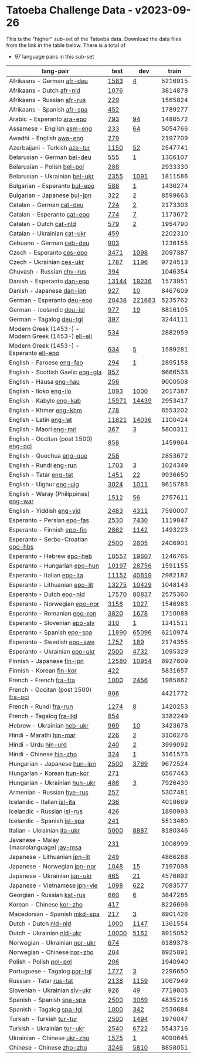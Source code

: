 # Tatoeba Challenge Data - v2023-09-26

This is the "higher" sub-set of the Tatoeba data.
Download the data files from the link in the table below.
There is a total of

* 97  language pairs in this sub-set

| lang-pair |    test    |    dev     |    train   |
|-----------|------------|------------|------------|
|            Afrikaans - German  [afr-deu](https://object.pouta.csc.fi/Tatoeba-Challenge-v2023-09-26/afr-deu.tar)  | [      1583](https://github.com/Helsinki-NLP/Tatoeba-Challenge/blob/v2023-09-26/data/test/afr-deu/test.txt)| [         4](https://github.com/Helsinki-NLP/Tatoeba-Challenge/blob/v2023-09-26/data/dev/afr-deu/dev.txt)|    5216915|
|             Afrikaans - Dutch  [afr-nld](https://object.pouta.csc.fi/Tatoeba-Challenge-v2023-09-26/afr-nld.tar)  | [      1076](https://github.com/Helsinki-NLP/Tatoeba-Challenge/blob/v2023-09-26/data/test/afr-nld/test.txt)|            |    3814878|
|           Afrikaans - Russian  [afr-rus](https://object.pouta.csc.fi/Tatoeba-Challenge-v2023-09-26/afr-rus.tar)  | [       229](https://github.com/Helsinki-NLP/Tatoeba-Challenge/blob/v2023-09-26/data/test/afr-rus/test.txt)|            |    1565824|
|           Afrikaans - Spanish  [afr-spa](https://object.pouta.csc.fi/Tatoeba-Challenge-v2023-09-26/afr-spa.tar)  | [       452](https://github.com/Helsinki-NLP/Tatoeba-Challenge/blob/v2023-09-26/data/test/afr-spa/test.txt)|            |    1789277|
|            Arabic - Esperanto  [ara-epo](https://object.pouta.csc.fi/Tatoeba-Challenge-v2023-09-26/ara-epo.tar)  | [       793](https://github.com/Helsinki-NLP/Tatoeba-Challenge/blob/v2023-09-26/data/test/ara-epo/test.txt)| [        94](https://github.com/Helsinki-NLP/Tatoeba-Challenge/blob/v2023-09-26/data/dev/ara-epo/dev.txt)|    1486572|
|            Assamese - English  [asm-eng](https://object.pouta.csc.fi/Tatoeba-Challenge-v2023-09-26/asm-eng.tar)  | [       233](https://github.com/Helsinki-NLP/Tatoeba-Challenge/blob/v2023-09-26/data/test/asm-eng/test.txt)| [        64](https://github.com/Helsinki-NLP/Tatoeba-Challenge/blob/v2023-09-26/data/dev/asm-eng/dev.txt)|    5054766|
|              Awadhi - English  [awa-eng](https://object.pouta.csc.fi/Tatoeba-Challenge-v2023-09-26/awa-eng.tar)  | [       279](https://github.com/Helsinki-NLP/Tatoeba-Challenge/blob/v2023-09-26/data/test/awa-eng/test.txt)|            |    2197709|
|         Azerbaijani - Turkish  [aze-tur](https://object.pouta.csc.fi/Tatoeba-Challenge-v2023-09-26/aze-tur.tar)  | [      1150](https://github.com/Helsinki-NLP/Tatoeba-Challenge/blob/v2023-09-26/data/test/aze-tur/test.txt)| [        52](https://github.com/Helsinki-NLP/Tatoeba-Challenge/blob/v2023-09-26/data/dev/aze-tur/dev.txt)|    2547741|
|           Belarusian - German  [bel-deu](https://object.pouta.csc.fi/Tatoeba-Challenge-v2023-09-26/bel-deu.tar)  | [       555](https://github.com/Helsinki-NLP/Tatoeba-Challenge/blob/v2023-09-26/data/test/bel-deu/test.txt)| [         1](https://github.com/Helsinki-NLP/Tatoeba-Challenge/blob/v2023-09-26/data/dev/bel-deu/dev.txt)|    1306107|
|           Belarusian - Polish  [bel-pol](https://object.pouta.csc.fi/Tatoeba-Challenge-v2023-09-26/bel-pol.tar)  | [       288](https://github.com/Helsinki-NLP/Tatoeba-Challenge/blob/v2023-09-26/data/test/bel-pol/test.txt)|            |    2933330|
|        Belarusian - Ukrainian  [bel-ukr](https://object.pouta.csc.fi/Tatoeba-Challenge-v2023-09-26/bel-ukr.tar)  | [      2355](https://github.com/Helsinki-NLP/Tatoeba-Challenge/blob/v2023-09-26/data/test/bel-ukr/test.txt)| [      1091](https://github.com/Helsinki-NLP/Tatoeba-Challenge/blob/v2023-09-26/data/dev/bel-ukr/dev.txt)|    1811586|
|         Bulgarian - Esperanto  [bul-epo](https://object.pouta.csc.fi/Tatoeba-Challenge-v2023-09-26/bul-epo.tar)  | [       588](https://github.com/Helsinki-NLP/Tatoeba-Challenge/blob/v2023-09-26/data/test/bul-epo/test.txt)| [         1](https://github.com/Helsinki-NLP/Tatoeba-Challenge/blob/v2023-09-26/data/dev/bul-epo/dev.txt)|    1436274|
|          Bulgarian - Japanese  [bul-jpn](https://object.pouta.csc.fi/Tatoeba-Challenge-v2023-09-26/bul-jpn.tar)  | [       322](https://github.com/Helsinki-NLP/Tatoeba-Challenge/blob/v2023-09-26/data/test/bul-jpn/test.txt)| [         2](https://github.com/Helsinki-NLP/Tatoeba-Challenge/blob/v2023-09-26/data/dev/bul-jpn/dev.txt)|    8599663|
|              Catalan - German  [cat-deu](https://object.pouta.csc.fi/Tatoeba-Challenge-v2023-09-26/cat-deu.tar)  | [       724](https://github.com/Helsinki-NLP/Tatoeba-Challenge/blob/v2023-09-26/data/test/cat-deu/test.txt)| [         2](https://github.com/Helsinki-NLP/Tatoeba-Challenge/blob/v2023-09-26/data/dev/cat-deu/dev.txt)|    2173303|
|           Catalan - Esperanto  [cat-epo](https://object.pouta.csc.fi/Tatoeba-Challenge-v2023-09-26/cat-epo.tar)  | [       774](https://github.com/Helsinki-NLP/Tatoeba-Challenge/blob/v2023-09-26/data/test/cat-epo/test.txt)| [         7](https://github.com/Helsinki-NLP/Tatoeba-Challenge/blob/v2023-09-26/data/dev/cat-epo/dev.txt)|    1173672|
|               Catalan - Dutch  [cat-nld](https://object.pouta.csc.fi/Tatoeba-Challenge-v2023-09-26/cat-nld.tar)  | [       579](https://github.com/Helsinki-NLP/Tatoeba-Challenge/blob/v2023-09-26/data/test/cat-nld/test.txt)| [         2](https://github.com/Helsinki-NLP/Tatoeba-Challenge/blob/v2023-09-26/data/dev/cat-nld/dev.txt)|    1954790|
|           Catalan - Ukrainian  [cat-ukr](https://object.pouta.csc.fi/Tatoeba-Challenge-v2023-09-26/cat-ukr.tar)  | [       459](https://github.com/Helsinki-NLP/Tatoeba-Challenge/blob/v2023-09-26/data/test/cat-ukr/test.txt)|            |    2202310|
|              Cebuano - German  [ceb-deu](https://object.pouta.csc.fi/Tatoeba-Challenge-v2023-09-26/ceb-deu.tar)  | [       903](https://github.com/Helsinki-NLP/Tatoeba-Challenge/blob/v2023-09-26/data/test/ceb-deu/test.txt)|            |    1236155|
|             Czech - Esperanto  [ces-epo](https://object.pouta.csc.fi/Tatoeba-Challenge-v2023-09-26/ces-epo.tar)  | [      3471](https://github.com/Helsinki-NLP/Tatoeba-Challenge/blob/v2023-09-26/data/test/ces-epo/test.txt)| [      1098](https://github.com/Helsinki-NLP/Tatoeba-Challenge/blob/v2023-09-26/data/dev/ces-epo/dev.txt)|    2097387|
|             Czech - Ukrainian  [ces-ukr](https://object.pouta.csc.fi/Tatoeba-Challenge-v2023-09-26/ces-ukr.tar)  | [      1787](https://github.com/Helsinki-NLP/Tatoeba-Challenge/blob/v2023-09-26/data/test/ces-ukr/test.txt)| [      1196](https://github.com/Helsinki-NLP/Tatoeba-Challenge/blob/v2023-09-26/data/dev/ces-ukr/dev.txt)|    9724513|
|             Chuvash - Russian  [chv-rus](https://object.pouta.csc.fi/Tatoeba-Challenge-v2023-09-26/chv-rus.tar)  | [       394](https://github.com/Helsinki-NLP/Tatoeba-Challenge/blob/v2023-09-26/data/test/chv-rus/test.txt)|            |    1046354|
|            Danish - Esperanto  [dan-epo](https://object.pouta.csc.fi/Tatoeba-Challenge-v2023-09-26/dan-epo.tar)  | [     13144](https://github.com/Helsinki-NLP/Tatoeba-Challenge/blob/v2023-09-26/data/test/dan-epo/test.txt)| [     19236](https://github.com/Helsinki-NLP/Tatoeba-Challenge/blob/v2023-09-26/data/dev/dan-epo/dev.txt)|    1573951|
|             Danish - Japanese  [dan-jpn](https://object.pouta.csc.fi/Tatoeba-Challenge-v2023-09-26/dan-jpn.tar)  | [       927](https://github.com/Helsinki-NLP/Tatoeba-Challenge/blob/v2023-09-26/data/test/dan-jpn/test.txt)| [        10](https://github.com/Helsinki-NLP/Tatoeba-Challenge/blob/v2023-09-26/data/dev/dan-jpn/dev.txt)|    8467609|
|            German - Esperanto  [deu-epo](https://object.pouta.csc.fi/Tatoeba-Challenge-v2023-09-26/deu-epo.tar)  | [     20438](https://github.com/Helsinki-NLP/Tatoeba-Challenge/blob/v2023-09-26/data/test/deu-epo/test.txt)| [    221683](https://github.com/Helsinki-NLP/Tatoeba-Challenge/blob/v2023-09-26/data/dev/deu-epo/dev.txt)|    5235762|
|            German - Icelandic  [deu-isl](https://object.pouta.csc.fi/Tatoeba-Challenge-v2023-09-26/deu-isl.tar)  | [       977](https://github.com/Helsinki-NLP/Tatoeba-Challenge/blob/v2023-09-26/data/test/deu-isl/test.txt)| [        19](https://github.com/Helsinki-NLP/Tatoeba-Challenge/blob/v2023-09-26/data/dev/deu-isl/dev.txt)|    8816105|
|              German - Tagalog  [deu-tgl](https://object.pouta.csc.fi/Tatoeba-Challenge-v2023-09-26/deu-tgl.tar)  | [       397](https://github.com/Helsinki-NLP/Tatoeba-Challenge/blob/v2023-09-26/data/test/deu-tgl/test.txt)|            |    3244111|
|  Modern Greek (1453-) - Modern Greek (1453-)  [ell-ell](https://object.pouta.csc.fi/Tatoeba-Challenge-v2023-09-26/ell-ell.tar)  | [       534](https://github.com/Helsinki-NLP/Tatoeba-Challenge/blob/v2023-09-26/data/test/ell-ell/test.txt)|            |    2882959|
|  Modern Greek (1453-) - Esperanto  [ell-epo](https://object.pouta.csc.fi/Tatoeba-Challenge-v2023-09-26/ell-epo.tar)  | [       634](https://github.com/Helsinki-NLP/Tatoeba-Challenge/blob/v2023-09-26/data/test/ell-epo/test.txt)| [         5](https://github.com/Helsinki-NLP/Tatoeba-Challenge/blob/v2023-09-26/data/dev/ell-epo/dev.txt)|    1589281|
|             English - Faroese  [eng-fao](https://object.pouta.csc.fi/Tatoeba-Challenge-v2023-09-26/eng-fao.tar)  | [       294](https://github.com/Helsinki-NLP/Tatoeba-Challenge/blob/v2023-09-26/data/test/eng-fao/test.txt)| [         1](https://github.com/Helsinki-NLP/Tatoeba-Challenge/blob/v2023-09-26/data/dev/eng-fao/dev.txt)|    2895158|
|     English - Scottish Gaelic  [eng-gla](https://object.pouta.csc.fi/Tatoeba-Challenge-v2023-09-26/eng-gla.tar)  | [       957](https://github.com/Helsinki-NLP/Tatoeba-Challenge/blob/v2023-09-26/data/test/eng-gla/test.txt)|            |    6666533|
|               English - Hausa  [eng-hau](https://object.pouta.csc.fi/Tatoeba-Challenge-v2023-09-26/eng-hau.tar)  | [       256](https://github.com/Helsinki-NLP/Tatoeba-Challenge/blob/v2023-09-26/data/test/eng-hau/test.txt)|            |    9000508|
|               English - Iloko  [eng-ilo](https://object.pouta.csc.fi/Tatoeba-Challenge-v2023-09-26/eng-ilo.tar)  | [      1093](https://github.com/Helsinki-NLP/Tatoeba-Challenge/blob/v2023-09-26/data/test/eng-ilo/test.txt)| [      1000](https://github.com/Helsinki-NLP/Tatoeba-Challenge/blob/v2023-09-26/data/dev/eng-ilo/dev.txt)|    2017387|
|              English - Kabyle  [eng-kab](https://object.pouta.csc.fi/Tatoeba-Challenge-v2023-09-26/eng-kab.tar)  | [     15971](https://github.com/Helsinki-NLP/Tatoeba-Challenge/blob/v2023-09-26/data/test/eng-kab/test.txt)| [     14439](https://github.com/Helsinki-NLP/Tatoeba-Challenge/blob/v2023-09-26/data/dev/eng-kab/dev.txt)|    2953417|
|               English - Khmer  [eng-khm](https://object.pouta.csc.fi/Tatoeba-Challenge-v2023-09-26/eng-khm.tar)  | [       778](https://github.com/Helsinki-NLP/Tatoeba-Challenge/blob/v2023-09-26/data/test/eng-khm/test.txt)|            |    6553202|
|               English - Latin  [eng-lat](https://object.pouta.csc.fi/Tatoeba-Challenge-v2023-09-26/eng-lat.tar)  | [     11821](https://github.com/Helsinki-NLP/Tatoeba-Challenge/blob/v2023-09-26/data/test/eng-lat/test.txt)| [     14036](https://github.com/Helsinki-NLP/Tatoeba-Challenge/blob/v2023-09-26/data/dev/eng-lat/dev.txt)|    1100424|
|               English - Maori  [eng-mri](https://object.pouta.csc.fi/Tatoeba-Challenge-v2023-09-26/eng-mri.tar)  | [       367](https://github.com/Helsinki-NLP/Tatoeba-Challenge/blob/v2023-09-26/data/test/eng-mri/test.txt)| [         3](https://github.com/Helsinki-NLP/Tatoeba-Challenge/blob/v2023-09-26/data/dev/eng-mri/dev.txt)|    5800311|
|  English - Occitan (post 1500)  [eng-oci](https://object.pouta.csc.fi/Tatoeba-Challenge-v2023-09-26/eng-oci.tar)  | [       858](https://github.com/Helsinki-NLP/Tatoeba-Challenge/blob/v2023-09-26/data/test/eng-oci/test.txt)|            |    1459964|
|             English - Quechua  [eng-que](https://object.pouta.csc.fi/Tatoeba-Challenge-v2023-09-26/eng-que.tar)  | [       258](https://github.com/Helsinki-NLP/Tatoeba-Challenge/blob/v2023-09-26/data/test/eng-que/test.txt)|            |    2853672|
|               English - Rundi  [eng-run](https://object.pouta.csc.fi/Tatoeba-Challenge-v2023-09-26/eng-run.tar)  | [      1703](https://github.com/Helsinki-NLP/Tatoeba-Challenge/blob/v2023-09-26/data/test/eng-run/test.txt)| [         3](https://github.com/Helsinki-NLP/Tatoeba-Challenge/blob/v2023-09-26/data/dev/eng-run/dev.txt)|    1024349|
|               English - Tatar  [eng-tat](https://object.pouta.csc.fi/Tatoeba-Challenge-v2023-09-26/eng-tat.tar)  | [      1451](https://github.com/Helsinki-NLP/Tatoeba-Challenge/blob/v2023-09-26/data/test/eng-tat/test.txt)| [        22](https://github.com/Helsinki-NLP/Tatoeba-Challenge/blob/v2023-09-26/data/dev/eng-tat/dev.txt)|    9936650|
|              English - Uighur  [eng-uig](https://object.pouta.csc.fi/Tatoeba-Challenge-v2023-09-26/eng-uig.tar)  | [      3024](https://github.com/Helsinki-NLP/Tatoeba-Challenge/blob/v2023-09-26/data/test/eng-uig/test.txt)| [      1011](https://github.com/Helsinki-NLP/Tatoeba-Challenge/blob/v2023-09-26/data/dev/eng-uig/dev.txt)|    8615783|
|  English - Waray (Philippines)  [eng-war](https://object.pouta.csc.fi/Tatoeba-Challenge-v2023-09-26/eng-war.tar)  | [      1512](https://github.com/Helsinki-NLP/Tatoeba-Challenge/blob/v2023-09-26/data/test/eng-war/test.txt)| [        56](https://github.com/Helsinki-NLP/Tatoeba-Challenge/blob/v2023-09-26/data/dev/eng-war/dev.txt)|    2757611|
|             English - Yiddish  [eng-yid](https://object.pouta.csc.fi/Tatoeba-Challenge-v2023-09-26/eng-yid.tar)  | [      2483](https://github.com/Helsinki-NLP/Tatoeba-Challenge/blob/v2023-09-26/data/test/eng-yid/test.txt)| [      4311](https://github.com/Helsinki-NLP/Tatoeba-Challenge/blob/v2023-09-26/data/dev/eng-yid/dev.txt)|    7590007|
|           Esperanto - Persian  [epo-fas](https://object.pouta.csc.fi/Tatoeba-Challenge-v2023-09-26/epo-fas.tar)  | [      2530](https://github.com/Helsinki-NLP/Tatoeba-Challenge/blob/v2023-09-26/data/test/epo-fas/test.txt)| [      7430](https://github.com/Helsinki-NLP/Tatoeba-Challenge/blob/v2023-09-26/data/dev/epo-fas/dev.txt)|    1119847|
|           Esperanto - Finnish  [epo-fin](https://object.pouta.csc.fi/Tatoeba-Challenge-v2023-09-26/epo-fin.tar)  | [      2862](https://github.com/Helsinki-NLP/Tatoeba-Challenge/blob/v2023-09-26/data/test/epo-fin/test.txt)| [      1142](https://github.com/Helsinki-NLP/Tatoeba-Challenge/blob/v2023-09-26/data/dev/epo-fin/dev.txt)|    1493223|
|    Esperanto - Serbo-Croatian  [epo-hbs](https://object.pouta.csc.fi/Tatoeba-Challenge-v2023-09-26/epo-hbs.tar)  | [      2500](https://github.com/Helsinki-NLP/Tatoeba-Challenge/blob/v2023-09-26/data/test/epo-hbs/test.txt)| [      2805](https://github.com/Helsinki-NLP/Tatoeba-Challenge/blob/v2023-09-26/data/dev/epo-hbs/dev.txt)|    2406901|
|            Esperanto - Hebrew  [epo-heb](https://object.pouta.csc.fi/Tatoeba-Challenge-v2023-09-26/epo-heb.tar)  | [     10557](https://github.com/Helsinki-NLP/Tatoeba-Challenge/blob/v2023-09-26/data/test/epo-heb/test.txt)| [     19607](https://github.com/Helsinki-NLP/Tatoeba-Challenge/blob/v2023-09-26/data/dev/epo-heb/dev.txt)|    1246765|
|         Esperanto - Hungarian  [epo-hun](https://object.pouta.csc.fi/Tatoeba-Challenge-v2023-09-26/epo-hun.tar)  | [     10197](https://github.com/Helsinki-NLP/Tatoeba-Challenge/blob/v2023-09-26/data/test/epo-hun/test.txt)| [     28756](https://github.com/Helsinki-NLP/Tatoeba-Challenge/blob/v2023-09-26/data/dev/epo-hun/dev.txt)|    1591155|
|           Esperanto - Italian  [epo-ita](https://object.pouta.csc.fi/Tatoeba-Challenge-v2023-09-26/epo-ita.tar)  | [     11152](https://github.com/Helsinki-NLP/Tatoeba-Challenge/blob/v2023-09-26/data/test/epo-ita/test.txt)| [     40619](https://github.com/Helsinki-NLP/Tatoeba-Challenge/blob/v2023-09-26/data/dev/epo-ita/dev.txt)|    2982182|
|        Esperanto - Lithuanian  [epo-lit](https://object.pouta.csc.fi/Tatoeba-Challenge-v2023-09-26/epo-lit.tar)  | [     13275](https://github.com/Helsinki-NLP/Tatoeba-Challenge/blob/v2023-09-26/data/test/epo-lit/test.txt)| [     10429](https://github.com/Helsinki-NLP/Tatoeba-Challenge/blob/v2023-09-26/data/dev/epo-lit/dev.txt)|    1048143|
|             Esperanto - Dutch  [epo-nld](https://object.pouta.csc.fi/Tatoeba-Challenge-v2023-09-26/epo-nld.tar)  | [     17570](https://github.com/Helsinki-NLP/Tatoeba-Challenge/blob/v2023-09-26/data/test/epo-nld/test.txt)| [     80837](https://github.com/Helsinki-NLP/Tatoeba-Challenge/blob/v2023-09-26/data/dev/epo-nld/dev.txt)|    2575360|
|         Esperanto - Norwegian  [epo-nor](https://object.pouta.csc.fi/Tatoeba-Challenge-v2023-09-26/epo-nor.tar)  | [      3158](https://github.com/Helsinki-NLP/Tatoeba-Challenge/blob/v2023-09-26/data/test/epo-nor/test.txt)| [      1027](https://github.com/Helsinki-NLP/Tatoeba-Challenge/blob/v2023-09-26/data/dev/epo-nor/dev.txt)|    1546983|
|          Esperanto - Romanian  [epo-ron](https://object.pouta.csc.fi/Tatoeba-Challenge-v2023-09-26/epo-ron.tar)  | [      3820](https://github.com/Helsinki-NLP/Tatoeba-Challenge/blob/v2023-09-26/data/test/epo-ron/test.txt)| [      1678](https://github.com/Helsinki-NLP/Tatoeba-Challenge/blob/v2023-09-26/data/dev/epo-ron/dev.txt)|    1710088|
|         Esperanto - Slovenian  [epo-slv](https://object.pouta.csc.fi/Tatoeba-Challenge-v2023-09-26/epo-slv.tar)  | [       310](https://github.com/Helsinki-NLP/Tatoeba-Challenge/blob/v2023-09-26/data/test/epo-slv/test.txt)| [         1](https://github.com/Helsinki-NLP/Tatoeba-Challenge/blob/v2023-09-26/data/dev/epo-slv/dev.txt)|    1241511|
|           Esperanto - Spanish  [epo-spa](https://object.pouta.csc.fi/Tatoeba-Challenge-v2023-09-26/epo-spa.tar)  | [     11890](https://github.com/Helsinki-NLP/Tatoeba-Challenge/blob/v2023-09-26/data/test/epo-spa/test.txt)| [     65096](https://github.com/Helsinki-NLP/Tatoeba-Challenge/blob/v2023-09-26/data/dev/epo-spa/dev.txt)|    6210974|
|           Esperanto - Swedish  [epo-swe](https://object.pouta.csc.fi/Tatoeba-Challenge-v2023-09-26/epo-swe.tar)  | [      1757](https://github.com/Helsinki-NLP/Tatoeba-Challenge/blob/v2023-09-26/data/test/epo-swe/test.txt)| [       189](https://github.com/Helsinki-NLP/Tatoeba-Challenge/blob/v2023-09-26/data/dev/epo-swe/dev.txt)|    2174355|
|         Esperanto - Ukrainian  [epo-ukr](https://object.pouta.csc.fi/Tatoeba-Challenge-v2023-09-26/epo-ukr.tar)  | [      2500](https://github.com/Helsinki-NLP/Tatoeba-Challenge/blob/v2023-09-26/data/test/epo-ukr/test.txt)| [      4732](https://github.com/Helsinki-NLP/Tatoeba-Challenge/blob/v2023-09-26/data/dev/epo-ukr/dev.txt)|    1095329|
|            Finnish - Japanese  [fin-jpn](https://object.pouta.csc.fi/Tatoeba-Challenge-v2023-09-26/fin-jpn.tar)  | [     12580](https://github.com/Helsinki-NLP/Tatoeba-Challenge/blob/v2023-09-26/data/test/fin-jpn/test.txt)| [     10954](https://github.com/Helsinki-NLP/Tatoeba-Challenge/blob/v2023-09-26/data/dev/fin-jpn/dev.txt)|    8927609|
|              Finnish - Korean  [fin-kor](https://object.pouta.csc.fi/Tatoeba-Challenge-v2023-09-26/fin-kor.tar)  | [       422](https://github.com/Helsinki-NLP/Tatoeba-Challenge/blob/v2023-09-26/data/test/fin-kor/test.txt)|            |    5831657|
|               French - French  [fra-fra](https://object.pouta.csc.fi/Tatoeba-Challenge-v2023-09-26/fra-fra.tar)  | [      1000](https://github.com/Helsinki-NLP/Tatoeba-Challenge/blob/v2023-09-26/data/test/fra-fra/test.txt)| [      2456](https://github.com/Helsinki-NLP/Tatoeba-Challenge/blob/v2023-09-26/data/dev/fra-fra/dev.txt)|    1985862|
|  French - Occitan (post 1500)  [fra-oci](https://object.pouta.csc.fi/Tatoeba-Challenge-v2023-09-26/fra-oci.tar)  | [       806](https://github.com/Helsinki-NLP/Tatoeba-Challenge/blob/v2023-09-26/data/test/fra-oci/test.txt)|            |    4421772|
|                French - Rundi  [fra-run](https://object.pouta.csc.fi/Tatoeba-Challenge-v2023-09-26/fra-run.tar)  | [      1274](https://github.com/Helsinki-NLP/Tatoeba-Challenge/blob/v2023-09-26/data/test/fra-run/test.txt)| [         8](https://github.com/Helsinki-NLP/Tatoeba-Challenge/blob/v2023-09-26/data/dev/fra-run/dev.txt)|    1420253|
|              French - Tagalog  [fra-tgl](https://object.pouta.csc.fi/Tatoeba-Challenge-v2023-09-26/fra-tgl.tar)  | [       854](https://github.com/Helsinki-NLP/Tatoeba-Challenge/blob/v2023-09-26/data/test/fra-tgl/test.txt)|            |    3382249|
|            Hebrew - Ukrainian  [heb-ukr](https://object.pouta.csc.fi/Tatoeba-Challenge-v2023-09-26/heb-ukr.tar)  | [       969](https://github.com/Helsinki-NLP/Tatoeba-Challenge/blob/v2023-09-26/data/test/heb-ukr/test.txt)| [        10](https://github.com/Helsinki-NLP/Tatoeba-Challenge/blob/v2023-09-26/data/dev/heb-ukr/dev.txt)|    3423678|
|               Hindi - Marathi  [hin-mar](https://object.pouta.csc.fi/Tatoeba-Challenge-v2023-09-26/hin-mar.tar)  | [       226](https://github.com/Helsinki-NLP/Tatoeba-Challenge/blob/v2023-09-26/data/test/hin-mar/test.txt)| [         2](https://github.com/Helsinki-NLP/Tatoeba-Challenge/blob/v2023-09-26/data/dev/hin-mar/dev.txt)|    3106276|
|                  Hindi - Urdu  [hin-urd](https://object.pouta.csc.fi/Tatoeba-Challenge-v2023-09-26/hin-urd.tar)  | [       240](https://github.com/Helsinki-NLP/Tatoeba-Challenge/blob/v2023-09-26/data/test/hin-urd/test.txt)| [         2](https://github.com/Helsinki-NLP/Tatoeba-Challenge/blob/v2023-09-26/data/dev/hin-urd/dev.txt)|    3999092|
|               Hindi - Chinese  [hin-zho](https://object.pouta.csc.fi/Tatoeba-Challenge-v2023-09-26/hin-zho.tar)  | [       324](https://github.com/Helsinki-NLP/Tatoeba-Challenge/blob/v2023-09-26/data/test/hin-zho/test.txt)| [         1](https://github.com/Helsinki-NLP/Tatoeba-Challenge/blob/v2023-09-26/data/dev/hin-zho/dev.txt)|    3161573|
|          Hungarian - Japanese  [hun-jpn](https://object.pouta.csc.fi/Tatoeba-Challenge-v2023-09-26/hun-jpn.tar)  | [      2500](https://github.com/Helsinki-NLP/Tatoeba-Challenge/blob/v2023-09-26/data/test/hun-jpn/test.txt)| [      3769](https://github.com/Helsinki-NLP/Tatoeba-Challenge/blob/v2023-09-26/data/dev/hun-jpn/dev.txt)|    9672524|
|            Hungarian - Korean  [hun-kor](https://object.pouta.csc.fi/Tatoeba-Challenge-v2023-09-26/hun-kor.tar)  | [       271](https://github.com/Helsinki-NLP/Tatoeba-Challenge/blob/v2023-09-26/data/test/hun-kor/test.txt)|            |    6567443|
|         Hungarian - Ukrainian  [hun-ukr](https://object.pouta.csc.fi/Tatoeba-Challenge-v2023-09-26/hun-ukr.tar)  | [       486](https://github.com/Helsinki-NLP/Tatoeba-Challenge/blob/v2023-09-26/data/test/hun-ukr/test.txt)| [         3](https://github.com/Helsinki-NLP/Tatoeba-Challenge/blob/v2023-09-26/data/dev/hun-ukr/dev.txt)|    7926430|
|            Armenian - Russian  [hye-rus](https://object.pouta.csc.fi/Tatoeba-Challenge-v2023-09-26/hye-rus.tar)  | [       257](https://github.com/Helsinki-NLP/Tatoeba-Challenge/blob/v2023-09-26/data/test/hye-rus/test.txt)|            |    5307481|
|           Icelandic - Italian  [isl-ita](https://object.pouta.csc.fi/Tatoeba-Challenge-v2023-09-26/isl-ita.tar)  | [       236](https://github.com/Helsinki-NLP/Tatoeba-Challenge/blob/v2023-09-26/data/test/isl-ita/test.txt)|            |    4018669|
|           Icelandic - Russian  [isl-rus](https://object.pouta.csc.fi/Tatoeba-Challenge-v2023-09-26/isl-rus.tar)  | [       426](https://github.com/Helsinki-NLP/Tatoeba-Challenge/blob/v2023-09-26/data/test/isl-rus/test.txt)|            |    1890993|
|           Icelandic - Spanish  [isl-spa](https://object.pouta.csc.fi/Tatoeba-Challenge-v2023-09-26/isl-spa.tar)  | [       241](https://github.com/Helsinki-NLP/Tatoeba-Challenge/blob/v2023-09-26/data/test/isl-spa/test.txt)|            |    5513480|
|           Italian - Ukrainian  [ita-ukr](https://object.pouta.csc.fi/Tatoeba-Challenge-v2023-09-26/ita-ukr.tar)  | [      5000](https://github.com/Helsinki-NLP/Tatoeba-Challenge/blob/v2023-09-26/data/test/ita-ukr/test.txt)| [      8887](https://github.com/Helsinki-NLP/Tatoeba-Challenge/blob/v2023-09-26/data/dev/ita-ukr/dev.txt)|    8180346|
|  Javanese - Malay (macrolanguage)  [jav-msa](https://object.pouta.csc.fi/Tatoeba-Challenge-v2023-09-26/jav-msa.tar)  | [       231](https://github.com/Helsinki-NLP/Tatoeba-Challenge/blob/v2023-09-26/data/test/jav-msa/test.txt)|            |    1008999|
|         Japanese - Lithuanian  [jpn-lit](https://object.pouta.csc.fi/Tatoeba-Challenge-v2023-09-26/jpn-lit.tar)  | [       249](https://github.com/Helsinki-NLP/Tatoeba-Challenge/blob/v2023-09-26/data/test/jpn-lit/test.txt)|            |    4866288|
|          Japanese - Norwegian  [jpn-nor](https://object.pouta.csc.fi/Tatoeba-Challenge-v2023-09-26/jpn-nor.tar)  | [      1048](https://github.com/Helsinki-NLP/Tatoeba-Challenge/blob/v2023-09-26/data/test/jpn-nor/test.txt)| [        15](https://github.com/Helsinki-NLP/Tatoeba-Challenge/blob/v2023-09-26/data/dev/jpn-nor/dev.txt)|    7197098|
|          Japanese - Ukrainian  [jpn-ukr](https://object.pouta.csc.fi/Tatoeba-Challenge-v2023-09-26/jpn-ukr.tar)  | [       465](https://github.com/Helsinki-NLP/Tatoeba-Challenge/blob/v2023-09-26/data/test/jpn-ukr/test.txt)| [        21](https://github.com/Helsinki-NLP/Tatoeba-Challenge/blob/v2023-09-26/data/dev/jpn-ukr/dev.txt)|    4576692|
|         Japanese - Vietnamese  [jpn-vie](https://object.pouta.csc.fi/Tatoeba-Challenge-v2023-09-26/jpn-vie.tar)  | [      1098](https://github.com/Helsinki-NLP/Tatoeba-Challenge/blob/v2023-09-26/data/test/jpn-vie/test.txt)| [       622](https://github.com/Helsinki-NLP/Tatoeba-Challenge/blob/v2023-09-26/data/dev/jpn-vie/dev.txt)|    7083577|
|            Georgian - Russian  [kat-rus](https://object.pouta.csc.fi/Tatoeba-Challenge-v2023-09-26/kat-rus.tar)  | [       660](https://github.com/Helsinki-NLP/Tatoeba-Challenge/blob/v2023-09-26/data/test/kat-rus/test.txt)| [         6](https://github.com/Helsinki-NLP/Tatoeba-Challenge/blob/v2023-09-26/data/dev/kat-rus/dev.txt)|    3847285|
|              Korean - Chinese  [kor-zho](https://object.pouta.csc.fi/Tatoeba-Challenge-v2023-09-26/kor-zho.tar)  | [       417](https://github.com/Helsinki-NLP/Tatoeba-Challenge/blob/v2023-09-26/data/test/kor-zho/test.txt)|            |    8226696|
|          Macedonian - Spanish  [mkd-spa](https://object.pouta.csc.fi/Tatoeba-Challenge-v2023-09-26/mkd-spa.tar)  | [       217](https://github.com/Helsinki-NLP/Tatoeba-Challenge/blob/v2023-09-26/data/test/mkd-spa/test.txt)| [         3](https://github.com/Helsinki-NLP/Tatoeba-Challenge/blob/v2023-09-26/data/dev/mkd-spa/dev.txt)|    8901426|
|                 Dutch - Dutch  [nld-nld](https://object.pouta.csc.fi/Tatoeba-Challenge-v2023-09-26/nld-nld.tar)  | [      1000](https://github.com/Helsinki-NLP/Tatoeba-Challenge/blob/v2023-09-26/data/test/nld-nld/test.txt)| [      1147](https://github.com/Helsinki-NLP/Tatoeba-Challenge/blob/v2023-09-26/data/dev/nld-nld/dev.txt)|    1361554|
|             Dutch - Ukrainian  [nld-ukr](https://object.pouta.csc.fi/Tatoeba-Challenge-v2023-09-26/nld-ukr.tar)  | [     10000](https://github.com/Helsinki-NLP/Tatoeba-Challenge/blob/v2023-09-26/data/test/nld-ukr/test.txt)| [      5162](https://github.com/Helsinki-NLP/Tatoeba-Challenge/blob/v2023-09-26/data/dev/nld-ukr/dev.txt)|    8915052|
|         Norwegian - Ukrainian  [nor-ukr](https://object.pouta.csc.fi/Tatoeba-Challenge-v2023-09-26/nor-ukr.tar)  | [       674](https://github.com/Helsinki-NLP/Tatoeba-Challenge/blob/v2023-09-26/data/test/nor-ukr/test.txt)|            |    6189378|
|           Norwegian - Chinese  [nor-zho](https://object.pouta.csc.fi/Tatoeba-Challenge-v2023-09-26/nor-zho.tar)  | [       204](https://github.com/Helsinki-NLP/Tatoeba-Challenge/blob/v2023-09-26/data/test/nor-zho/test.txt)|            |    8925891|
|               Polish - Polish  [pol-pol](https://object.pouta.csc.fi/Tatoeba-Challenge-v2023-09-26/pol-pol.tar)  | [       206](https://github.com/Helsinki-NLP/Tatoeba-Challenge/blob/v2023-09-26/data/test/pol-pol/test.txt)|            |    1940940|
|          Portuguese - Tagalog  [por-tgl](https://object.pouta.csc.fi/Tatoeba-Challenge-v2023-09-26/por-tgl.tar)  | [      1777](https://github.com/Helsinki-NLP/Tatoeba-Challenge/blob/v2023-09-26/data/test/por-tgl/test.txt)| [         3](https://github.com/Helsinki-NLP/Tatoeba-Challenge/blob/v2023-09-26/data/dev/por-tgl/dev.txt)|    2296650|
|               Russian - Tatar  [rus-tat](https://object.pouta.csc.fi/Tatoeba-Challenge-v2023-09-26/rus-tat.tar)  | [      2138](https://github.com/Helsinki-NLP/Tatoeba-Challenge/blob/v2023-09-26/data/test/rus-tat/test.txt)| [      1159](https://github.com/Helsinki-NLP/Tatoeba-Challenge/blob/v2023-09-26/data/dev/rus-tat/dev.txt)|    1067949|
|         Slovenian - Ukrainian  [slv-ukr](https://object.pouta.csc.fi/Tatoeba-Challenge-v2023-09-26/slv-ukr.tar)  | [       926](https://github.com/Helsinki-NLP/Tatoeba-Challenge/blob/v2023-09-26/data/test/slv-ukr/test.txt)| [        49](https://github.com/Helsinki-NLP/Tatoeba-Challenge/blob/v2023-09-26/data/dev/slv-ukr/dev.txt)|    7719805|
|             Spanish - Spanish  [spa-spa](https://object.pouta.csc.fi/Tatoeba-Challenge-v2023-09-26/spa-spa.tar)  | [      2500](https://github.com/Helsinki-NLP/Tatoeba-Challenge/blob/v2023-09-26/data/test/spa-spa/test.txt)| [      3069](https://github.com/Helsinki-NLP/Tatoeba-Challenge/blob/v2023-09-26/data/dev/spa-spa/dev.txt)|    4835216|
|             Spanish - Tagalog  [spa-tgl](https://object.pouta.csc.fi/Tatoeba-Challenge-v2023-09-26/spa-tgl.tar)  | [      1000](https://github.com/Helsinki-NLP/Tatoeba-Challenge/blob/v2023-09-26/data/test/spa-tgl/test.txt)| [       342](https://github.com/Helsinki-NLP/Tatoeba-Challenge/blob/v2023-09-26/data/dev/spa-tgl/dev.txt)|    2536684|
|             Turkish - Turkish  [tur-tur](https://object.pouta.csc.fi/Tatoeba-Challenge-v2023-09-26/tur-tur.tar)  | [      2500](https://github.com/Helsinki-NLP/Tatoeba-Challenge/blob/v2023-09-26/data/test/tur-tur/test.txt)| [      1494](https://github.com/Helsinki-NLP/Tatoeba-Challenge/blob/v2023-09-26/data/dev/tur-tur/dev.txt)|    1976047|
|           Turkish - Ukrainian  [tur-ukr](https://object.pouta.csc.fi/Tatoeba-Challenge-v2023-09-26/tur-ukr.tar)  | [      2540](https://github.com/Helsinki-NLP/Tatoeba-Challenge/blob/v2023-09-26/data/test/tur-ukr/test.txt)| [      6722](https://github.com/Helsinki-NLP/Tatoeba-Challenge/blob/v2023-09-26/data/dev/tur-ukr/dev.txt)|    5543716|
|           Ukrainian - Chinese  [ukr-zho](https://object.pouta.csc.fi/Tatoeba-Challenge-v2023-09-26/ukr-zho.tar)  | [      1575](https://github.com/Helsinki-NLP/Tatoeba-Challenge/blob/v2023-09-26/data/test/ukr-zho/test.txt)| [         1](https://github.com/Helsinki-NLP/Tatoeba-Challenge/blob/v2023-09-26/data/dev/ukr-zho/dev.txt)|    4090645|
|             Chinese - Chinese  [zho-zho](https://object.pouta.csc.fi/Tatoeba-Challenge-v2023-09-26/zho-zho.tar)  | [      3246](https://github.com/Helsinki-NLP/Tatoeba-Challenge/blob/v2023-09-26/data/test/zho-zho/test.txt)| [      5810](https://github.com/Helsinki-NLP/Tatoeba-Challenge/blob/v2023-09-26/data/dev/zho-zho/dev.txt)|    8858051|

